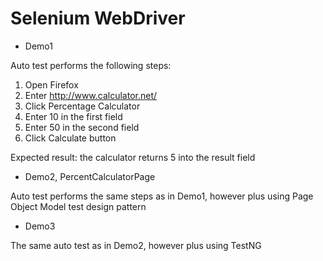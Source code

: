# Selenium WebDriver

- Demo1 

Auto test performs the following steps:
1. Open Firefox
2. Enter http://www.calculator.net/
3. Click Percentage Calculator
4. Enter 10 in the first field
5. Enter 50 in the second field
6. Click Calculate button

Expected result: the calculator returns 5 into the result field


- Demo2, PercentCalculatorPage

Auto test performs the same steps as in Demo1, however plus using Page Object Model test design pattern


- Demo3

The same auto test as in Demo2, however plus using TestNG
